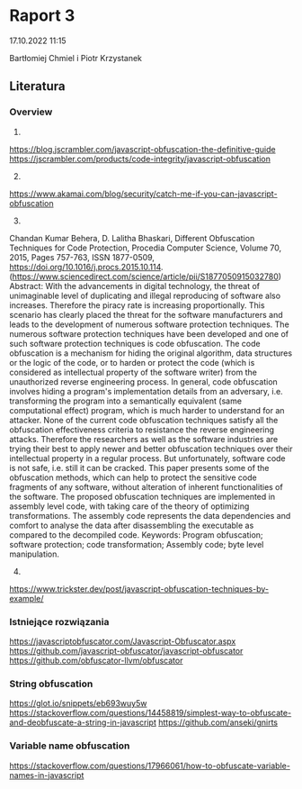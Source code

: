 # Raport 3

17.10.2022 11:15

Bartłomiej Chmiel i Piotr Krzystanek

## Literatura

### Overview

1. 
https://blog.jscrambler.com/javascript-obfuscation-the-definitive-guide
https://jscrambler.com/products/code-integrity/javascript-obfuscation

2. 
https://www.akamai.com/blog/security/catch-me-if-you-can-javascript-obfuscation

3. 
Chandan Kumar Behera, D. Lalitha Bhaskari,
Different Obfuscation Techniques for Code Protection,
Procedia Computer Science,
Volume 70,
2015,
Pages 757-763,
ISSN 1877-0509,
https://doi.org/10.1016/j.procs.2015.10.114.
(https://www.sciencedirect.com/science/article/pii/S1877050915032780)
Abstract: With the advancements in digital technology, the threat of unimaginable level of duplicating and illegal reproducing of software also increases. Therefore the piracy rate is increasing proportionally. This scenario has clearly placed the threat for the software manufacturers and leads to the development of numerous software protection techniques. The numerous software protection techniques have been developed and one of such software protection techniques is code obfuscation. The code obfuscation is a mechanism for hiding the original algorithm, data structures or the logic of the code, or to harden or protect the code (which is considered as intellectual property of the software writer) from the unauthorized reverse engineering process. In general, code obfuscation involves hiding a program's implementation details from an adversary, i.e. transforming the program into a semantically equivalent (same computational effect) program, which is much harder to understand for an attacker. None of the current code obfuscation techniques satisfy all the obfuscation effectiveness criteria to resistance the reverse engineering attacks. Therefore the researchers as well as the software industries are trying their best to apply newer and better obfuscation techniques over their intellectual property in a regular process. But unfortunately, software code is not safe, i.e. still it can be cracked. This paper presents some of the obfuscation methods, which can help to protect the sensitive code fragments of any software, without alteration of inherent functionalities of the software. The proposed obfuscation techniques are implemented in assembly level code, with taking care of the theory of optimizing transformations. The assembly code represents the data dependencies and comfort to analyse the data after disassembling the executable as compared to the decompiled code.
Keywords: Program obfuscation; software protection; code transformation; Assembly code; byte level manipulation.

4.
https://www.trickster.dev/post/javascript-obfuscation-techniques-by-example/


### Istniejące rozwiązania

https://javascriptobfuscator.com/Javascript-Obfuscator.aspx
https://github.com/javascript-obfuscator/javascript-obfuscator
https://github.com/obfuscator-llvm/obfuscator


### String obfuscation

https://glot.io/snippets/eb693wuy5w
https://stackoverflow.com/questions/14458819/simplest-way-to-obfuscate-and-deobfuscate-a-string-in-javascript
https://github.com/anseki/gnirts


### Variable name obfuscation

https://stackoverflow.com/questions/17966061/how-to-obfuscate-variable-names-in-javascript
